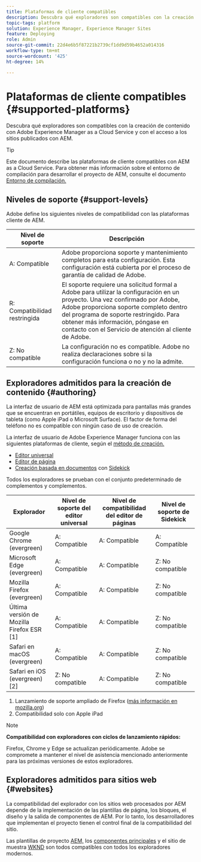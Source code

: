 ```yaml
---
title: Plataformas de cliente compatibles
description: Descubra qué exploradores son compatibles con la creación de contenido con Adobe Experience Manager as a Cloud Service y con el acceso a los sitios publicados con AEM.
topic-tags: platform
solution: Experience Manager, Experience Manager Sites
feature: Deploying
role: Admin
source-git-commit: 22d4e6b5f87221b2739cf1dd9d59b4652a014316
workflow-type: tm+mt
source-wordcount: '425'
ht-degree: 14%

---
```



# Plataformas de cliente compatibles {#supported-platforms}

Descubra qué exploradores son compatibles con la creación de contenido con Adobe Experience Manager as a Cloud Service y con el acceso a los sitios publicados con AEM.

>[!TIP]
>
>Este documento describe las plataformas de cliente compatibles con AEM as a Cloud Service. Para obtener más información sobre el entorno de compilación para desarrollar el proyecto de AEM, consulte el documento [Entorno de compilación.](/help/implementing/cloud-manager/getting-access-to-aem-in-cloud/build-environment-details.md)

## Niveles de soporte {#support-levels}

Adobe define los siguientes niveles de compatibilidad con las plataformas cliente de AEM.

| Nivel de soporte | Descripción |
|---|---|
| A: Compatible | Adobe proporciona soporte y mantenimiento completos para esta configuración. Esta configuración está cubierta por el proceso de garantía de calidad de Adobe. |
| R: Compatibilidad restringida | El soporte requiere una solicitud formal a Adobe para utilizar la configuración en un proyecto. Una vez confirmado por Adobe, Adobe proporciona soporte completo dentro del programa de soporte restringido. Para obtener más información, póngase en contacto con el Servicio de atención al cliente de Adobe. |
| Z: No compatible | La configuración no es compatible. Adobe no realiza declaraciones sobre si la configuración funciona o no y no la admite. |

## Exploradores admitidos para la creación de contenido {#authoring}

La interfaz de usuario de AEM está optimizada para pantallas más grandes que se encuentran en portátiles, equipos de escritorio y dispositivos de tableta (como Apple iPad o Microsoft Surface). El factor de forma del teléfono no es compatible con ningún caso de uso de creación.

La interfaz de usuario de Adobe Experience Manager funciona con las siguientes plataformas de cliente, según el [método de creación.](/help/edge/authoring-methods.md)

* [Editor universal](/help/sites-cloud/authoring/universal-editor/authoring.md)
* [Editor de página](/help/sites-cloud/authoring/page-editor/introduction.md)
* [Creación basada en documentos](/help/edge/docs/authoring.md) con [Sidekick](/help/edge/docs/sidekick.md)

Todos los exploradores se prueban con el conjunto predeterminado de complementos y complementos.

| Explorador | Nivel de soporte del editor universal | Nivel de compatibilidad del editor de páginas | Nivel de soporte de Sidekick |
|---|---|---|---|
| Google Chrome (evergreen) | A: Compatible | A: Compatible | A: Compatible |
| Microsoft Edge (evergreen) | A: Compatible | A: Compatible | Z: No compatible |
| Mozilla Firefox (evergreen) | A: Compatible | A: Compatible | Z: No compatible |
| Última versión de Mozilla Firefox ESR [1] | A: Compatible | A: Compatible | Z: No compatible |
| Safari en macOS (evergreen) | A: Compatible | A: Compatible | Z: No compatible |
| Safari en iOS (evergreen) [2] | Z: No compatible | A: Compatible | Z: No compatible |

1. Lanzamiento de soporte ampliado de Firefox ([más información en mozilla.org](https://www.mozilla.org/en-US/firefox/enterprise/))
1. Compatibilidad solo con Apple iPad

>[!NOTE]
>
>**Compatibilidad con exploradores con ciclos de lanzamiento rápidos:**
>
>Firefox, Chrome y Edge se actualizan periódicamente. Adobe se compromete a mantener el nivel de asistencia mencionado anteriormente para las próximas versiones de estos exploradores.

## Exploradores admitidos para sitios web {#websites}

La compatibilidad del explorador con los sitios web procesados por AEM depende de la implementación de las plantillas de página, los bloques, el diseño y la salida de componentes de AEM. Por lo tanto, los desarrolladores que implementan el proyecto tienen el control final de la compatibilidad del sitio.

Las plantillas de proyecto [AEM,](/help/edge/wysiwyg-authoring/edge-dev-getting-started.md#create-github-project) los [componentes principales](/help/implementing/developing/components/overview.md#aem-core-components) y el sitio de muestra [WKND](/help/implementing/developing/introduction/develop-wknd-tutorial.md) son todos compatibles con todos los exploradores modernos.
